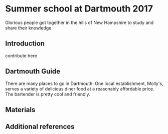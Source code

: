 # Summer school at Dartmouth 2017

Glorious people got together in the hills of New Hampshire to study
and share their knowledge.

## Introduction

contribute here

## Dartmouth Guide

There are many places to go in Dartmouth. 
One local establishment, Molly's, serves a variety of delicious diner food at a reasonably affordable price. The bartender is pretty cool and friendly.

## Materials

## Additional references

